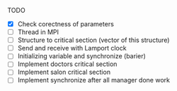 TODO
- [x] Check corectness of parameters
- [ ] Thread in MPI
- [ ] Structure to critical section (vector of this structure)
- [ ] Send and receive with Lamport clock
- [ ] Initializing variable and synchronize (barier)
- [ ] Implement doctors critical section
- [ ] Implement salon critical section
- [ ] Implement synchronize after all manager done work
